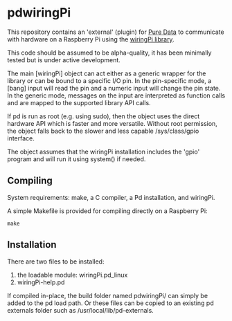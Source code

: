 pdwiringPi
=========

This repository contains an 'external' (plugin) for [Pure
Data](http://puredata.info) to communicate with hardware on a Raspberry Pi using
the [wiringPi library](http://wiringpi.com).

This code should be assumed to be alpha-quality, it has been minimally tested
but is under active development.

The main [wiringPi] object can act either as a generic wrapper for the library
or can be bound to a specific I/O pin.  In the pin-specific mode, a [bang] input
will read the pin and a numeric input will change the pin state.  In the generic
mode, messages on the input are interpreted as function calls and are mapped to
the supported library API calls.

If pd is run as root (e.g. using sudo), then the object uses the direct hardware
API which is faster and more versatile.  Without root permission, the object
falls back to the slower and less capable /sys/class/gpio interface.

The object assumes that the wiringPi installation includes the 'gpio' program
and will run it using system() if needed.

Compiling
---------

System requirements: make, a C compiler, a Pd installation, and wiringPi.

A simple Makefile is provided for compiling directly on a Raspberry Pi:

    make

Installation
------------

There are two files to be installed:

  1. the loadable module:  wiringPi.pd_linux
  2. wiringPi-help.pd

If compiled in-place, the build folder named pdwiringPi/ can simply be added to
the pd load path.  Or these files can be copied to an existing pd externals
folder such as /usr/local/lib/pd-externals.


